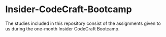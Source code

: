 # Insider-CodeCraft-Bootcamp
The studies included in this repository consist of the assignments given to us during the one-month Insider CodeCraft Bootcamp.
